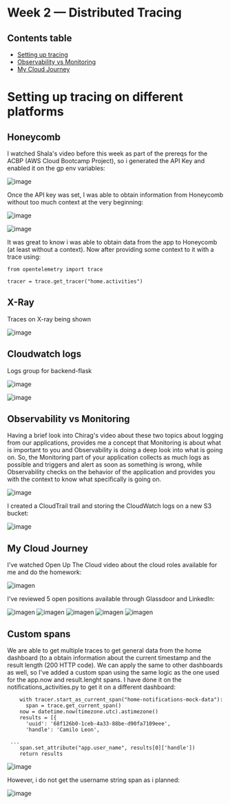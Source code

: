 # Week 2 — Distributed Tracing

## Contents table

- [Setting up tracing](#setting-up-tracing-on-different-platforms)
- [Observability vs Monitoring](#observability-vs-monitoring)
- [My Cloud Journey](#my-cloud-journey)


# Setting up tracing on different platforms

## Honeycomb

I watched Shala's video before this week as part of the prereqs for the ACBP (AWS Cloud Bootcamp Project), so i generated the API Key and enabled it on the gp env variables:

![image](https://user-images.githubusercontent.com/49325152/221980460-95c1d643-81b1-418a-9945-9d9bb48637c3.png)

Once the API key was set, I was able to obtain information from Honeycomb without too much context at the very beginning:

![image](https://user-images.githubusercontent.com/49325152/222326407-d3c84a71-b3a9-4fa0-95af-d388379a6163.png)

![image](https://user-images.githubusercontent.com/49325152/222326430-38f4e70e-e0b4-4baf-ad97-ada3445fc538.png)

It was great to know i was able to obtain data from the app to Honeycomb (at least without a context). Now after providing some context to it with a trace using:

````
from opentelemetry import trace

tracer = trace.get_tracer("home.activities")

````

## X-Ray

Traces on X-ray being shown 

![image](https://user-images.githubusercontent.com/49325152/222942277-68175e3e-247e-4126-937e-74b6c059b92d.png)

## Cloudwatch logs

Logs group for backend-flask 

![image](https://user-images.githubusercontent.com/49325152/222942294-8b490ce7-8c43-494a-b424-aad0712abb0f.png)

![image](https://user-images.githubusercontent.com/49325152/222942197-4f2c25d3-6b06-40ca-a659-b0ab9d1d17aa.png)

## Observability vs Monitoring

Having a brief look into Chirag's video about these two topics about logging from our applications, provides me a concept that Monitoring is about what is important to you and Observability is doing a deep look into what is going on. So, the Monitoring part of your application collects as much logs as possible and triggers and alert as soon as something is wrong, while Observability checks on the behavior of the application and provides you with the context to know what specifically is going on.

![image](https://user-images.githubusercontent.com/49325152/222877833-aa20c612-ec4a-49f5-a797-08abb0bf1663.png)

I created a CloudTrail trail and storing the CloudWatch logs on a new S3 bucket:

![image](https://user-images.githubusercontent.com/49325152/222937792-ea1df54f-a603-4bcf-af6e-bcd53317af61.png)

## My Cloud Journey

I've watched Open Up The Cloud video about the cloud roles available for me and do the homework:

![imagen](https://user-images.githubusercontent.com/49325152/222986620-6f17f106-f2b7-48f6-b401-592d48eb6539.png)

I've reviewed 5 open positions available through Glassdoor and LinkedIn:

![imagen](https://user-images.githubusercontent.com/49325152/222986502-30befb65-87dd-49a4-accf-e16d35857688.png)
![imagen](https://user-images.githubusercontent.com/49325152/222986508-e983d42e-bfec-40ac-baae-8405c8e026c6.png)
![imagen](https://user-images.githubusercontent.com/49325152/222986515-d4af84c4-1729-472d-adfc-004587bd6819.png)
![imagen](https://user-images.githubusercontent.com/49325152/222986525-8369978f-73e7-428e-bdc9-c1e1044d5edd.png)
![imagen](https://user-images.githubusercontent.com/49325152/222986529-15325e6b-752b-4165-842e-2e544d15fbf6.png)

## Custom spans

We are able to get multiple traces to get general data from the home dashboard (to a obtain information about the current timestamp and the result length (200 HTTP code). We can apply the same to other dashboards as well, so I've added a custom span using the same logic as the one used for the app.now and result.lenght spans. I have done it on the notifications_activities.py to get it on a different dashboard:

````
    with tracer.start_as_current_span("home-notifications-mock-data"):
      span = trace.get_current_span()
    now = datetime.now(timezone.utc).astimezone()
    results = [{
      'uuid': '68f126b0-1ceb-4a33-88be-d90fa7109eee',
      'handle': 'Camilo Leon',
 
 ...
    span.set_attribute("app.user_name", results[0]['handle'])
    return results
````

![image](https://user-images.githubusercontent.com/49325152/222802051-76cf141b-ab24-4615-b340-70d88586fe02.png)

However, i do not get the username string span as i planned:

![image](https://user-images.githubusercontent.com/49325152/222802823-2cba732c-043f-4709-b9a4-5a2d60a71d4f.png)
